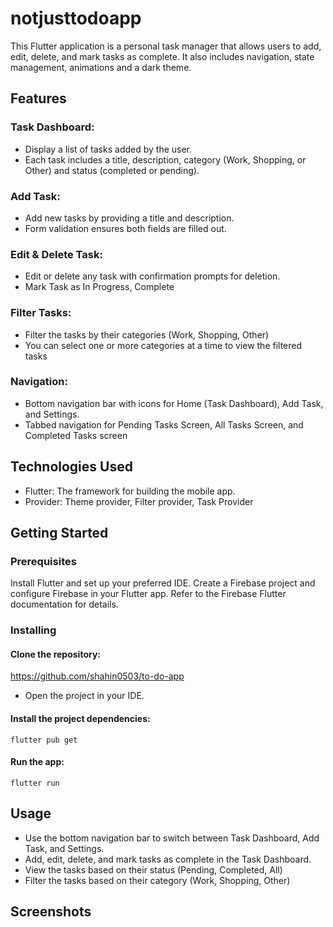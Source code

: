 # notjusttodoapp

This Flutter application is a personal task manager that allows users to add, edit, delete, and mark tasks as complete. It also includes navigation, state management, animations and a dark theme.


## Features

### Task Dashboard:
- Display a list of tasks added by the user.
- Each task includes a title, description, category (Work, Shopping, or Other) and status (completed or pending).

### Add Task:
- Add new tasks by providing a title and description.
- Form validation ensures both fields are filled out.

### Edit & Delete Task:
- Edit or delete any task with confirmation prompts for deletion.
- Mark Task as In Progress, Complete

### Filter Tasks:
- Filter the tasks by their categories (Work, Shopping, Other)
- You can select one or more categories at a time to view the filtered tasks


### Navigation:
- Bottom navigation bar with icons for Home (Task Dashboard), Add Task, and Settings.
- Tabbed navigation for Pending Tasks Screen, All Tasks Screen, and Completed Tasks screen

## Technologies Used
- Flutter: The framework for building the mobile app.
- Provider: Theme provider, Filter provider, Task Provider

## Getting Started
### Prerequisites
Install Flutter and set up your preferred IDE.
Create a Firebase project and configure Firebase in your Flutter app. Refer to the Firebase Flutter documentation for details.

### Installing
#### Clone the repository:
https://github.com/shahin0503/to-do-app

- Open the project in your IDE.

#### Install the project dependencies:

` flutter pub get `

#### Run the app:

`flutter run`

## Usage
- Use the bottom navigation bar to switch between Task Dashboard, Add Task, and Settings.
- Add, edit, delete, and mark tasks as complete in the Task Dashboard.
- View the tasks based on their status (Pending, Completed, All)
- Filter the tasks based on their category (Work, Shopping, Other)

## Screenshots

